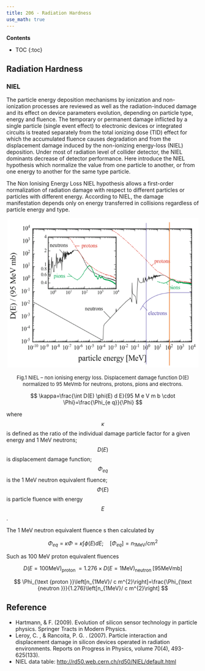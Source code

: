 ```yaml
---
title: 206 - Radiation Hardness
use_math: true  
---
```



**Contents**
* TOC
{:toc}


## Radiation Hardness 

### NIEL

The particle energy deposition mechanisms by ionization and non-ionization processes are reviewed as well as the radiation-induced damage and its effect on device parameters evolution, depending on particle type, energy and fluence. The temporary or permanent damage inflicted by a single particle (single event effect) to electronic devices or integrated circuits is treated separately from the total ionizing dose (TID) effect for which the accumulated fluence causes degradation and from the displacement damage induced by the non-ionizing energy-loss (NIEL) deposition. Under most of radiation level of collider detector, the NIEL dominants decrease of detector performance. Here introduce the NIEL hypothesis which normalize the value from one particle to another, or from one energy to another for the same type particle.

The Non Ionising Energy Loss NIEL hypothesis allows a first-order normalization
of radiation damage with respect to different particles or particles with different energy.
According to NIEL, the damage manifestation depends only on energy
transferred in collisions regardless of particle energy and type.

<center>
<img src="/images/NIEL.png" width="500"/>
<font size=2 >

Fig.1   NIEL – non ionising energy loss. Displacement damage function D(E) normalized to 95 MeVmb for neutrons, protons, pions and electrons.
</font>
</center>






$$
\kappa=\frac{\int D(E) \phi(E) d E}{95 M e V m b \cdot \Phi}=\frac{\Phi_{e q}}{\Phi}
$$

where $$\kappa$$ is defined as the ratio of the individual damage particle factor for a given energy and 1 MeV neutrons; $$D(E)$$ is displacement damage function; $$\Phi_{e q}$$ is the 1 MeV neutron equivalent fluence; $$\Phi(E)$$ is particle fluence with energy $$E$$.

The 1 MeV neutron equivalent fluence s then calculated by

$$
\Phi_{e q}=\kappa \Phi=\kappa \int \phi(E) d E ; \quad\left[\Phi_{e q}\right]=n_{1 \mathrm{MeV}} / \mathrm{cm}^{2}
$$

Such as 100 MeV proton equivalent fluences 

$$
D(E=100 \mathrm{MeV})_{\text {proton }}=1.276 \times D(E=1 \mathrm{MeV})_{\text {neutron }}[95 \mathrm{MeV} \mathrm{mb}]
$$

$$
\Phi_{\text {proton }}\left[n_{1MeV}/ c m^{2}\right]=\frac{\Phi_{\text {neutron }}}{1.276}\left[n_{1MeV}/ c m^{2}\right]
$$



## Reference
- Hartmann, & F. (2009). Evolution of silicon sensor technology in particle physics. Springer Tracts in Modern Physics.
- Leroy, C. , & Rancoita, P. G. . (2007). Particle interaction and displacement damage in silicon devices operated in radiation environments. Reports on Progress in Physics, volume 70(4), 493-625(133).
- NIEL data table: http://rd50.web.cern.ch/rd50/NIEL/default.html



